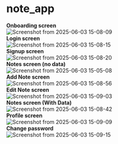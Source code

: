 # note_app

**Onboarding screen**
<br>
![Screenshot from 2025-06-03 15-08-09](https://github.com/user-attachments/assets/7c1ce842-bd79-413b-b6c6-b7f666409659)
<br>
**Login screen**
<br>
![Screenshot from 2025-06-03 15-08-15](https://github.com/user-attachments/assets/fd65d12b-94a3-47e3-b2e7-f80ef8b83f9f)
<br>
**Signup screen**
<br>
![Screenshot from 2025-06-03 15-08-20](https://github.com/user-attachments/assets/b95b14b7-1bb4-4591-a8ae-fdaf28a94144)
<br>
**Notes screen (no data)**
<br>
![Screenshot from 2025-06-03 15-05-08](https://github.com/user-attachments/assets/2d5fa594-2d27-4c9f-869c-4fc9a4939382)
<br>
**Add Note screen**
<br>
![Screenshot from 2025-06-03 15-08-56](https://github.com/user-attachments/assets/3a13a038-d17b-4275-b86b-ae9793375ee8)
<br>
**Edit Note screen**
<br>
![Screenshot from 2025-06-03 15-09-03](https://github.com/user-attachments/assets/6e877ffd-e0c0-4bc9-b2c5-838cbecf70df)
<br>
**Notes screen (With Data)**
<br>
![Screenshot from 2025-06-03 15-08-42](https://github.com/user-attachments/assets/fa8d260e-5a49-4521-8e01-bda9e351021d)
<br>
**Profile screen**
<br>
![Screenshot from 2025-06-03 15-09-09](https://github.com/user-attachments/assets/0b3e00a1-23b5-4b12-b7e1-4d11bb9f999a)
<br>
**Change password**
<br>
![Screenshot from 2025-06-03 15-09-15](https://github.com/user-attachments/assets/0e84d7ed-f8e5-435c-9bb5-09e79551c0d7)
